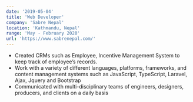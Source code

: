 ```yaml
---
date: '2019-05-04'
title: 'Web Developer'
company: 'Sabre Nepal'
location: 'Kathmandu, Nepal'
range: 'May - February 2020'
url: 'https://www.sabrenepal.com/'
---
```


- Created CRMs such as Employee, Incentive Management System to keep track of employee’s records.
- Work with a variety of different languages, platforms, frameworks, and content management systems such as JavaScript, TypeScript, Laravel, Ajax, Jquery and Bootstrap
- Communicated with multi-disciplinary teams of engineers, designers, producers, and clients on a daily basis
